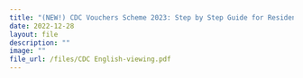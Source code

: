 ```yaml
---
title: "(NEW!) CDC Vouchers Scheme 2023: Step by Step Guide for Residents in English"
date: 2022-12-28
layout: file
description: ""
image: ""
file_url: /files/CDC English-viewing.pdf
---
```

